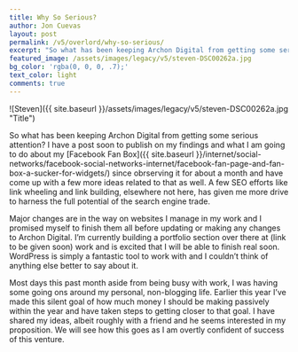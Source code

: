 ```yaml
---
title: Why So Serious?
author: Jon Cuevas
layout: post
permalink: /v5/overlord/why-so-serious/
excerpt: "So what has been keeping Archon Digital from getting some serious attention? I have a post soon to publish on my findings and what I am going to do about my Facebook Fan Box since obrserving it for about a month and have come up with a few more ideas related to that as well. A few SEO efforts like link wheeling and link building, elsewhere not here, has given me more drive to harness the full potential of the search engine trade."
featured_image: /assets/images/legacy/v5/steven-DSC00262a.jpg
bg_color: 'rgba(0, 0, 0, .7);'
text_color: light
comments: true
---
```


![Steven]({{ site.baseurl }}/assets/images/legacy/v5/steven-DSC00262a.jpg "Title")

So what has been keeping Archon Digital from getting some serious attention? I have a post soon to publish on my findings and what I am going to do about my [Facebook Fan Box]({{ site.baseurl }}/internet/social-networks/facebook-social-networks-internet/facebook-fan-page-and-fan-box-a-sucker-for-widgets/) since obrserving it for about a month and have come up with a few more ideas related to that as well. A few SEO efforts like link wheeling and link building, elsewhere not here, has given me more drive to harness the full potential of the search engine trade.

Major changes are in the way on websites I manage in my work and I promised myself to finish them all before updating or making any changes to Archon Digital. I’m currently building a portfolio section over there at (link to be given soon) work and is excited that I will be able to finish real soon. WordPress is simply a fantastic tool to work with and I couldn’t think of anything else better to say about it.

Most days this past month aside from being busy with work, I was having some going ons around my personal, non-blogging life. Earlier this year I’ve made this silent goal of how much money I should be making passively within the year and have taken steps to getting closer to that goal. I have shared my ideas, albeit roughly with a friend and he seems interested in my proposition. We will see how this goes as I am overtly confident of success of this venture.